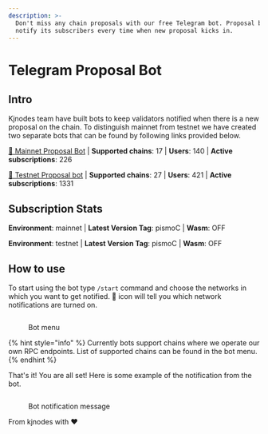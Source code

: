 ```yaml
---
description: >-
  Don't miss any chain proposals with our free Telegram bot. Proposal bot will
  notify its subscribers every time when new proposal kicks in.
---
```


# Telegram Proposal Bot

## Intro

Kjnodes team have built bots to keep validators notified when there is a new proposal on the chain. To distinguish mainnet from testnet we have created two separate bots that can be found by following links provided below.

[🤖 Mainnet Proposal Bot](https://t.me/kjnodes\_proposal\_bot) | **Supported chains**: 17 | **Users**: 140 | **Active subscriptions**: 226

[🤖 Testnet Proposal bot](https://t.me/kjnodes\_testnet\_proposal\_bot) | **Supported chains**: 27 | **Users**: 421 | **Active subscriptions**: 1331

## Subscription Stats

**Environment**: mainnet | **Latest Version Tag**: pismoC | **Wasm**: OFF

**Environment**: testnet | **Latest Version Tag**: pismoC | **Wasm**: OFF

## How to use

To start using the bot type `/start` command and choose the networks in which you want to get notified. 🥝 icon will tell you which network notifications are turned on.

<figure><img src="../.gitbook/assets/proposal_bot_menu.png" alt=""><figcaption><p>Bot menu</p></figcaption></figure>

{% hint style="info" %}
Currently bots support chains where we operate our own RPC endpoints. List of supported chains can be found in the bot menu.
{% endhint %}

That's it! You are all set! Here is some example of the notification from the bot.

<figure><img src="../.gitbook/assets/proposal_bot.png" alt=""><figcaption><p>Bot notification message</p></figcaption></figure>

From kjnodes with :heart:
